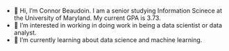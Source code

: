 - 👋 Hi, I’m Connor Beaudoin. I am a senior studying Information Scinece at the University of Maryland. My current GPA is 3.73.
- 👀 I’m interested in working in doing work in being a data scientist or data analyst.
- 🌱 I’m currently learning about data science and machine learning.


<!---
ConnorB0018/ConnorB0018 is a ✨ special ✨ repository because its `README.md` (this file) appears on your GitHub profile.
You can click the Preview link to take a look at your changes.
--->
